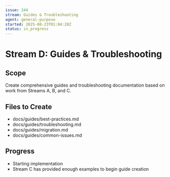 ```yaml
---
issue: 244
stream: Guides & Troubleshooting
agent: general-purpose
started: 2025-08-23T01:04:28Z
status: in_progress
---
```


# Stream D: Guides & Troubleshooting

## Scope
Create comprehensive guides and troubleshooting documentation based on work from Streams A, B, and C.

## Files to Create
- docs/guides/best-practices.md
- docs/guides/troubleshooting.md
- docs/guides/migration.md
- docs/guides/common-issues.md

## Progress
- Starting implementation
- Stream C has provided enough examples to begin guide creation